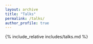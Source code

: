 ```yaml
---
layout: archive
title: "Talks"
permalink: /talks/
author_profile: true
---
```


{% include_relative includes/talks.md %}